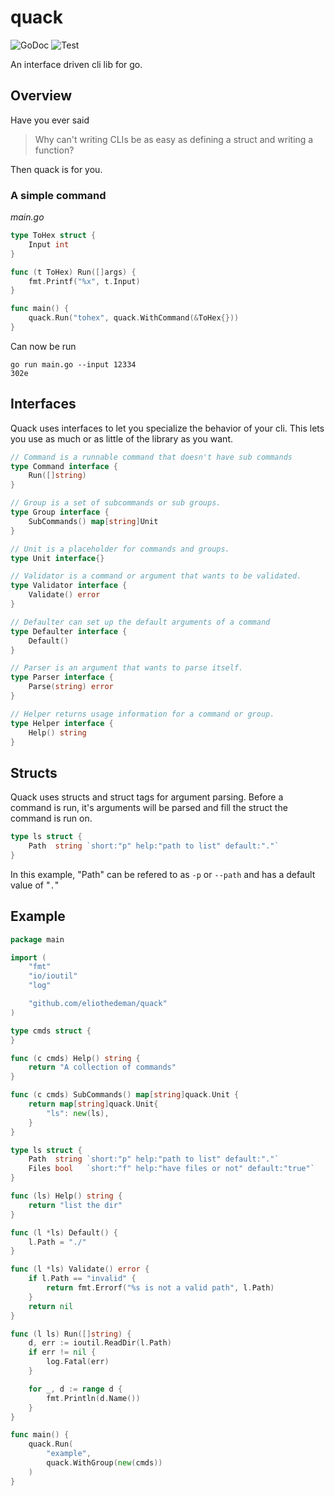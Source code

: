# quack

![GoDoc](https://godoc.org/github.com/eliothedeman/quack?status.svg)
![Test](https://github.com/eliothedeman/quack/workflows/Test/badge.svg)

An interface driven cli lib for go.

## Overview

Have you ever said

> Why can't writing CLIs be as easy as defining a struct and writing a function?

Then quack is for you.

### A simple command

_main.go_

```go
type ToHex struct {
	Input int
}

func (t ToHex) Run([]args) {
	fmt.Printf("%x", t.Input)
}

func main() {
	quack.Run("tohex", quack.WithCommand(&ToHex{}))
}
```

Can now be run

```
go run main.go --input 12334
302e
```

## Interfaces

Quack uses interfaces to let you specialize the behavior of your cli. This lets you use as much or as little of the library as you want.

```go
// Command is a runnable command that doesn't have sub commands
type Command interface {
    Run([]string)
}

// Group is a set of subcommands or sub groups.
type Group interface {
    SubCommands() map[string]Unit
}

// Unit is a placeholder for commands and groups.
type Unit interface{}

// Validator is a command or argument that wants to be validated.
type Validator interface {
	Validate() error
}

// Defaulter can set up the default arguments of a command
type Defaulter interface {
	Default()
}

// Parser is an argument that wants to parse itself.
type Parser interface {
	Parse(string) error
}

// Helper returns usage information for a command or group.
type Helper interface {
	Help() string
}
```

## Structs

Quack uses structs and struct tags for argument parsing. Before a command is run, it's arguments will be parsed and fill the struct the command is run on.

```go
type ls struct {
	Path  string `short:"p" help:"path to list" default:"."`
}
```

In this example, "Path" can be refered to as `-p` or `--path` and has a default value of "`.`"

## Example

```go
package main

import (
	"fmt"
	"io/ioutil"
	"log"

	"github.com/eliothedeman/quack"
)

type cmds struct {
}

func (c cmds) Help() string {
	return "A collection of commands"
}

func (c cmds) SubCommands() map[string]quack.Unit {
	return map[string]quack.Unit{
		"ls": new(ls),
	}
}

type ls struct {
	Path  string `short:"p" help:"path to list" default:"."`
	Files bool   `short:"f" help:"have files or not" default:"true"`
}

func (ls) Help() string {
	return "list the dir"
}

func (l *ls) Default() {
	l.Path = "./"
}

func (l *ls) Validate() error {
	if l.Path == "invalid" {
		return fmt.Errorf("%s is not a valid path", l.Path)
	}
	return nil
}

func (l ls) Run([]string) {
	d, err := ioutil.ReadDir(l.Path)
	if err != nil {
		log.Fatal(err)
	}

	for _, d := range d {
		fmt.Println(d.Name())
	}
}

func main() {
	quack.Run(
		"example",
		quack.WithGroup(new(cmds))
	)
}
```

